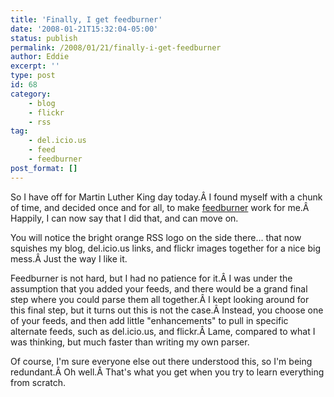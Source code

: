 ```yaml
---
title: 'Finally, I get feedburner'
date: '2008-01-21T15:32:04-05:00'
status: publish
permalink: /2008/01/21/finally-i-get-feedburner
author: Eddie
excerpt: ''
type: post
id: 68
category:
    - blog
    - flickr
    - rss
tag:
    - del.icio.us
    - feed
    - feedburner
post_format: []
---
```

So I have off for Martin Luther King day today.Â I found myself with a chunk of time, and decided once and for all, to make [feedburner](http://feedburner.com) work for me.Â Happily, I can now say that I did that, and can move on.

You will notice the bright orange RSS logo on the side there... that now squishes my blog, del.icio.us links, and flickr images together for a nice big mess.Â Just the way I like it.

Feedburner is not hard, but I had no patience for it.Â I was under the assumption that you added your feeds, and there would be a grand final step where you could parse them all together.Â I kept looking around for this final step, but it turns out this is not the case.Â Instead, you choose one of your feeds, and then add little "enhancements" to pull in specific alternate feeds, such as del.icio.us, and flickr.Â Lame, compared to what I was thinking, but much faster than writing my own parser.

Of course, I'm sure everyone else out there understood this, so I'm being redundant.Â Oh well.Â That's what you get when you try to learn everything from scratch.